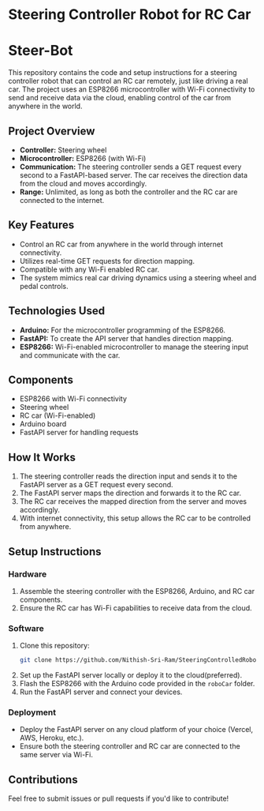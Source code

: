 # Steering Controller Robot for RC Car
# Steer-Bot

This repository contains the code and setup instructions for a steering controller robot that can control an RC car remotely, just like driving a real car. The project uses an ESP8266 microcontroller with Wi-Fi connectivity to send and receive data via the cloud, enabling control of the car from anywhere in the world.

## Project Overview

- **Controller:** Steering wheel
- **Microcontroller:** ESP8266 (with Wi-Fi)
- **Communication:** The steering controller sends a GET request every second to a FastAPI-based server. The car receives the direction data from the cloud and moves accordingly.
- **Range:** Unlimited, as long as both the controller and the RC car are connected to the internet.

## Key Features

- Control an RC car from anywhere in the world through internet connectivity.
- Utilizes real-time GET requests for direction mapping.
- Compatible with any Wi-Fi enabled RC car.
- The system mimics real car driving dynamics using a steering wheel and pedal controls.

## Technologies Used

- **Arduino:** For the microcontroller programming of the ESP8266.
- **FastAPI:** To create the API server that handles direction mapping.
- **ESP8266:** Wi-Fi-enabled microcontroller to manage the steering input and communicate with the car.

## Components

- ESP8266 with Wi-Fi connectivity
- Steering wheel
- RC car (Wi-Fi-enabled)
- Arduino board
- FastAPI server for handling requests

## How It Works

1. The steering controller reads the direction input and sends it to the FastAPI server as a GET request every second.
2. The FastAPI server maps the direction and forwards it to the RC car.
3. The RC car receives the mapped direction from the server and moves accordingly.
4. With internet connectivity, this setup allows the RC car to be controlled from anywhere.

## Setup Instructions

### Hardware

1. Assemble the steering controller with the ESP8266, Arduino, and RC car components.
2. Ensure the RC car has Wi-Fi capabilities to receive data from the cloud.

### Software

1. Clone this repository:
   ```bash
   git clone https://github.com/Nithish-Sri-Ram/SteeringControlledRoboCar.git
   ```
2. Set up the FastAPI server locally or deploy it to the cloud(preferred).
3. Flash the ESP8266 with the Arduino code provided in the `roboCar` folder.
4. Run the FastAPI server and connect your devices.

### Deployment

- Deploy the FastAPI server on any cloud platform of your choice (Vercel, AWS, Heroku, etc.).
- Ensure both the steering controller and RC car are connected to the same server via Wi-Fi.

## Contributions

Feel free to submit issues or pull requests if you'd like to contribute!
